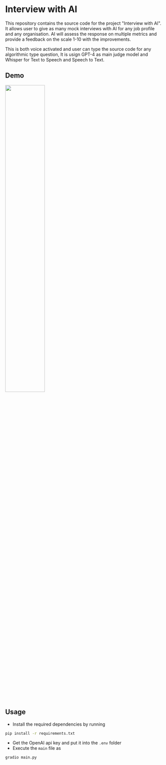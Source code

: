 # Interview with AI
This repository contains the source code for the project "Interview with AI". It allows user to give as many mock interviews with AI for any job profile and any organisation. AI will assess the response on multiple metrics and provide a feedback on the scale 1-10 with the improvements.

This is both voice activated and user can type the source code for any algorithmic type question, It is usign GPT-4 as main judge model and Whisper for Text to Speech and Speech to Text.

## Demo

[<img src="https://i.ytimg.com/vi/Hc79sDi3f0U/maxresdefault.jpg" width="50%">](https://www.youtube.com/watch?v=Hc79sDi3f0U "Now in Android: 55")

## Usage

- Install the required dependencies by running
```bash
pip install -r requirements.txt
```
- Get the OpenAI api key and put it into the `.env` folder
- Execute the `main` file as
```bash
gradio main.py
```
